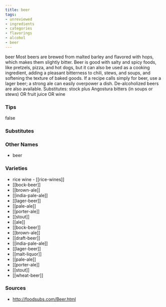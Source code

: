```yaml
---
title: beer
tags:
- unreviewed
- ingredients
- categories
- flavorings
- alcohol
- beer
---
```

beer Most beers are brewed from malted barley and flavored with hops, which makes them slightly bitter. Beer is good with salty and spicy foods, like pretzels, pizza, and hot dogs, but it can also be used as a cooking ingredient, adding a pleasant bitterness to chili, stews, and soups, and softening the texture of baked goods. If a recipe calls simply for beer, use a lager beer; a strong ale can easily overpower a dish. De-alcoholized beers are also available. Substitutes: stock plus Angostura bitters (in soups or stews) OR fruit juice OR wine

### Tips
false

### Substitutes


### Other Names

* beer

### Varieties

* rice wine - [[rice-wines]]
* [[bock-beer]]
* [[brown-ale]]
* [[india-pale-ale]]
* [[lager-beer]]
* [[pale-ale]]
* [[porter-ale]]
* [[stout]]
* [[ale]]
* [[bock-beer]]
* [[brown-ale]]
* [[draft-beer]]
* [[india-pale-ale]]
* [[lager-beer]]
* [[malt-liquor]]
* [[pale-ale]]
* [[porter-ale]]
* [[stout]]
* [[wheat-beer]]

### Sources
* http://foodsubs.com/Beer.html
